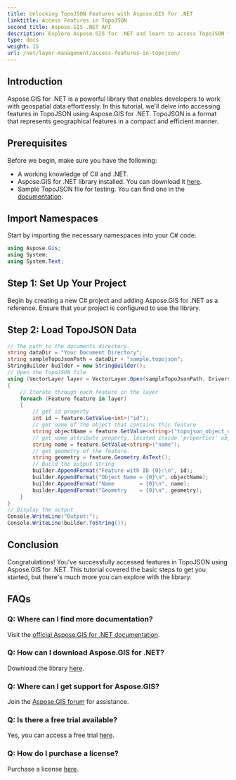 ```yaml
---
title: Unlocking TopoJSON Features with Aspose.GIS for .NET
linktitle: Access Features in TopoJSON
second_title: Aspose.GIS .NET API
description: Explore Aspose.GIS for .NET and learn to access TopoJSON features step-by-step. Dive into documentation, and unleash geospatial capabilities effortlessly.
type: docs
weight: 15
url: /net/layer-management/access-features-in-topojson/
---
```

## Introduction
Aspose.GIS for .NET is a powerful library that enables developers to work with geospatial data effortlessly. In this tutorial, we'll delve into accessing features in TopoJSON using Aspose.GIS for .NET. TopoJSON is a format that represents geographical features in a compact and efficient manner.
## Prerequisites
Before we begin, make sure you have the following:
- A working knowledge of C# and .NET.
- Aspose.GIS for .NET library installed. You can download it [here](https://releases.aspose.com/gis/net/).
- Sample TopoJSON file for testing. You can find one in the [documentation](https://reference.aspose.com/gis/net/).
## Import Namespaces
Start by importing the necessary namespaces into your C# code:
```csharp
using Aspose.Gis;
using System;
using System.Text;
```
## Step 1: Set Up Your Project
Begin by creating a new C# project and adding Aspose.GIS for .NET as a reference. Ensure that your project is configured to use the library.
## Step 2: Load TopoJSON Data
```csharp
// The path to the documents directory.
string dataDir = "Your Document Directory";
string sampleTopoJsonPath = dataDir + "sample.topojson";
StringBuilder builder = new StringBuilder();
// Open the TopoJSON file
using (VectorLayer layer = VectorLayer.Open(sampleTopoJsonPath, Drivers.TopoJson))
{
    // Iterate through each feature in the layer
    foreach (Feature feature in layer)
    {
        // get id property
        int id = feature.GetValue<int>("id");
        // get name of the object that contains this feature
        string objectName = feature.GetValue<string>("topojson_object_name");
        // get name attribute property, located inside 'properties' object
        string name = feature.GetValue<string>("name");
        // get geometry of the feature.
        string geometry = feature.Geometry.AsText();
        // Build the output string
        builder.AppendFormat("Feature with ID {0}:\n", id);
        builder.AppendFormat("Object Name = {0}\n", objectName);
        builder.AppendFormat("Name        = {0}\n", name);
        builder.AppendFormat("Geometry    = {0}\n", geometry);
    }
}
// Display the output
Console.WriteLine("Output:");
Console.WriteLine(builder.ToString());
```
## Conclusion
Congratulations! You've successfully accessed features in TopoJSON using Aspose.GIS for .NET. This tutorial covered the basic steps to get you started, but there's much more you can explore with the library.
## FAQs
### Q: Where can I find more documentation?
Visit the [official Aspose.GIS for .NET documentation](https://reference.aspose.com/gis/net/).
### Q: How can I download Aspose.GIS for .NET?
Download the library [here](https://releases.aspose.com/gis/net/).
### Q: Where can I get support for Aspose.GIS?
Join the [Aspose.GIS forum](https://forum.aspose.com/c/gis/33) for assistance.
### Q: Is there a free trial available?
Yes, you can access a free trial [here](https://releases.aspose.com/).
### Q: How do I purchase a license?
Purchase a license [here](https://purchase.aspose.com/buy).
